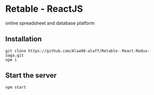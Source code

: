 # Retable - ReactJS
online spreadsheet and database platform


## Installation

```
git clone https://github.com/Alaa98-alaff/Retable--React-Redux-Saga.git
npm i
```

## Start the server

```
npm start
```
